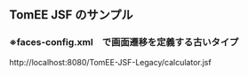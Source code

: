 ## TomEE JSF のサンプル
### ※faces-config.xml　で画面遷移を定義する古いタイプ
http://localhost:8080/TomEE-JSF-Legacy/calculator.jsf